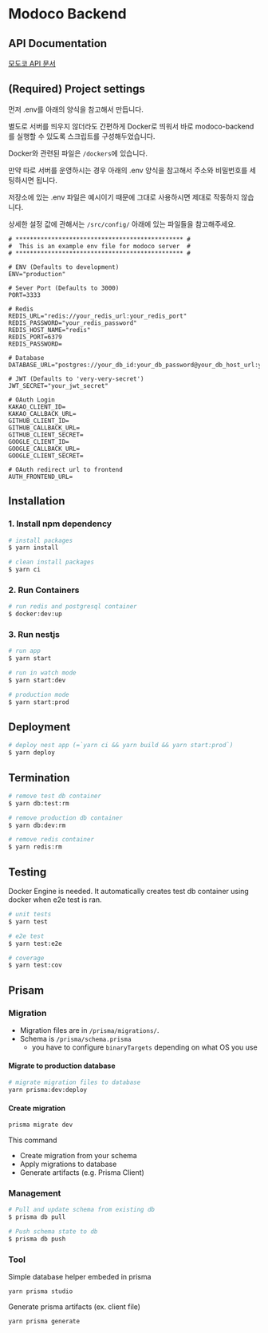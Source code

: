 # Modoco Backend

## API Documentation

[모도코 API 문서](https://api.modocode.com/docs)

## (Required) Project settings

먼저 .env를 아래의 양식을 참고해서 만듭니다.

별도로 서버를 띄우지 않더라도 간편하게 Docker로 띄워서 바로 modoco-backend를 실행할 수 있도록 스크립트를 구성해두었습니다.

Docker와 관련된 파일은 `/dockers`에 있습니다.

만약 따로 서버를 운영하시는 경우 아래의 .env 양식을 참고해서 주소와 비밀번호를 세팅하시면 됩니다.

저장소에 있는 .env 파일은 예시이기 때문에 그대로 사용하시면 제대로 작동하지 않습니다.

상세한 설정 값에 관해서는 `/src/config/` 아래에 있는 파일들을 참고해주세요.

```text
# *********************************************** #
#  This is an example env file for modoco server  #
# *********************************************** #

# ENV (Defaults to development)
ENV="production"

# Sever Port (Defaults to 3000)
PORT=3333

# Redis
REDIS_URL="redis://your_redis_url:your_redis_port"
REDIS_PASSWORD="your_redis_password"
REDIS_HOST_NAME="redis"
REDIS_PORT=6379
REDIS_PASSWORD=

# Database
DATABASE_URL="postgres://your_db_id:your_db_password@your_db_host_url:your_postgres_port"

# JWT (Defaults to 'very-very-secret')
JWT_SECRET="your_jwt_secret"

# OAuth Login
KAKAO_CLIENT_ID=
KAKAO_CALLBACK_URL=
GITHUB_CLIENT_ID=
GITHUB_CALLBACK_URL=
GITHUB_CLIENT_SECRET=
GOOGLE_CLIENT_ID=
GOOGLE_CALLBACK_URL=
GOOGLE_CLIENT_SECRET=

# OAuth redirect url to frontend
AUTH_FRONTEND_URL=
```

## Installation

### 1. Install npm dependency

```bash
# install packages
$ yarn install

# clean install packages
$ yarn ci
```

### 2. Run Containers

```bash
# run redis and postgresql container
$ docker:dev:up
```

### 3. Run nestjs

```bash
# run app
$ yarn start

# run in watch mode
$ yarn start:dev

# production mode
$ yarn start:prod
```

## Deployment

```bash
# deploy nest app (=`yarn ci && yarn build && yarn start:prod`)
$ yarn deploy
```

## Termination

```bash
# remove test db container
$ yarn db:test:rm

# remove production db container
$ yarn db:dev:rm

# remove redis container
$ yarn redis:rm
```

## Testing

Docker Engine is needed.
It automatically creates test db container using docker when e2e test is ran.

```bash
# unit tests
$ yarn test

# e2e test
$ yarn test:e2e

# coverage
$ yarn test:cov
```

## Prisam

### Migration

- Migration files are in `/prisma/migrations/`.
- Schema is `/prisma/schema.prisma`
  - you have to configure `binaryTargets` depending on what OS you use

#### Migrate to production database

```bash
# migrate migration files to database
yarn prisma:dev:deploy
```

#### Create migration

```bash
prisma migrate dev
```

This command

- Create migration from your schema
- Apply migrations to database
- Generate artifacts (e.g. Prisma Client)

### Management

```bash
# Pull and update schema from existing db
$ prisma db pull

# Push schema state to db
$ prisma db push
```

### Tool

Simple database helper embeded in prisma

```bash
yarn prisma studio
```

Generate prisma artifacts (ex. client file)

```bash
yarn prisma generate
```

